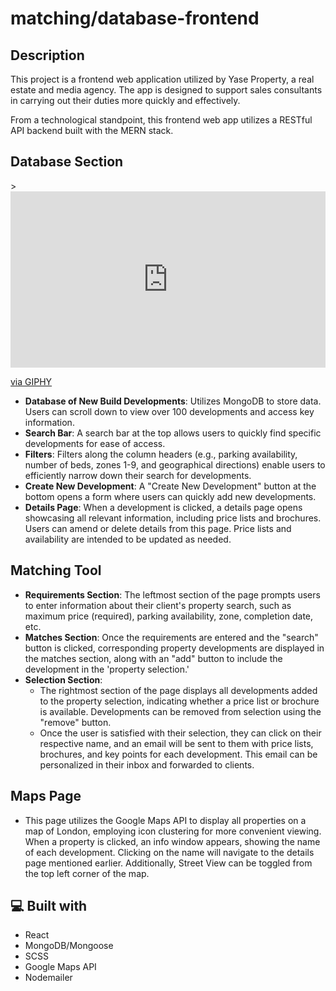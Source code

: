# matching/database-frontend

<h2>Description</h2>
<p>This project is a frontend web application utilized by Yase Property, a real estate and media agency. The app is designed to support sales consultants in carrying out their duties more quickly and effectively.</p>

<p>From a technological standpoint, this frontend web app utilizes a RESTful API backend built with the MERN stack.</p>

<h2>Database Section</h2>>

<div style="width:100%;height:0;padding-bottom:56%;position:relative;"><iframe src="https://giphy.com/embed/Fszh2H1gSBZ2jTbRTj" width="100%" height="100%" style="position:absolute" frameBorder="0" class="giphy-embed" allowFullScreen></iframe></div><p><a href="https://giphy.com/gifs/Fszh2H1gSBZ2jTbRTj">via GIPHY</a></p>
<ul>
  <li>
    <strong>Database of New Build Developments</strong>: Utilizes MongoDB to store data. Users can scroll down to view over 100 developments and access key information.
  </li>
  <li>
    <strong>Search Bar</strong>: A search bar at the top allows users to quickly find specific developments for ease of access.
  </li>
  <li>
    <strong>Filters</strong>: Filters along the column headers (e.g., parking availability, number of beds, zones 1-9, and geographical directions) enable users to efficiently narrow down their search for developments.
  </li>
  <li>
    <strong>Create New Development</strong>: A "Create New Development" button at the bottom opens a form where users can quickly add new developments.
  </li>
  <li>
    <strong>Details Page</strong>: When a development is clicked, a details page opens showcasing all relevant information, including price lists and brochures. Users can amend or delete details from this page. Price lists and availability are intended to be updated as needed.
  </li>
</ul>

<h2>Matching Tool</h2>
<ul>
  <li>
    <strong>Requirements Section</strong>: The leftmost section of the page prompts users to enter information about their client's property search, such as maximum price (required), parking availability, zone, completion date, etc.
  </li>
  <li>
    <strong>Matches Section</strong>: Once the requirements are entered and the "search" button is clicked, corresponding property developments are displayed in the matches section, along with an "add" button to include the development in the 'property selection.'
  </li>
  <li>
    <strong>Selection Section</strong>: 
    <ul>
      <li>The rightmost section of the page displays all developments added to the property selection, indicating whether a price list or brochure is available. Developments can be removed from selection using the "remove" button.</li>
      <li>Once the user is satisfied with their selection, they can click on their respective name, and an email will be sent to them with price lists, brochures, and key points for each development. This email can be personalized in their inbox and forwarded to clients.</li>
    </ul>
  </li>
</ul>

<h2>Maps Page</h2>
<ul>
  <li>
    This page utilizes the Google Maps API to display all properties on a map of London, employing icon clustering for more convenient viewing. When a property is clicked, an info window appears, showing the name of each development. Clicking on the name will navigate to the details page mentioned earlier. Additionally, Street View can be toggled from the top left corner of the map.
  </li>
</ul>

<h2>💻 Built with</h2>
<ul>
  <li>React</li>
  <li>MongoDB/Mongoose</li>
  <li>SCSS</li>
  <li>Google Maps API</li>
  <li>Nodemailer</li>
</ul>

